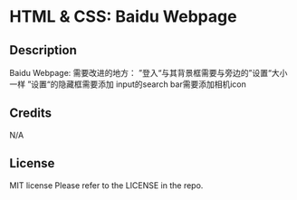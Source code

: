# HTML & CSS: Baidu Webpage

## Description

Baidu Webpage: 
需要改进的地方：
”登入“与其背景框需要与旁边的”设置“大小一样
”设置“的隐藏框需要添加
input的search bar需要添加相机icon



## Credits

N/A

## License

MIT license 
Please refer to the LICENSE in the repo.
